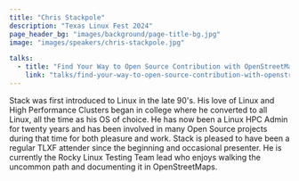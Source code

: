 ```yaml
---
title: "Chris Stackpole"
description: "Texas Linux Fest 2024"
page_header_bg: "images/background/page-title-bg.jpg"
image: "images/speakers/chris-stackpole.jpg"

talks:
  - title: "Find Your Way to Open Source Contribution with OpenStreetMap"
    link: "talks/find-your-way-to-open-source-contribution-with-openstreetmap/"
---
```


Stack was first introduced to Linux in the late 90's. His love of Linux and
High Performance Clusters began in college where he converted to all Linux, all
the time as his OS of choice. He has now been a Linux HPC Admin for twenty
years and has been involved in many Open Source projects during that time for
both pleasure and work. Stack is pleased to have been a regular TLXF attender
since the beginning and occasional presenter. He is currently the Rocky Linux
Testing Team lead who enjoys walking the uncommon path and documenting it in
OpenStreetMaps.
